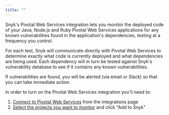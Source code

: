 ```yaml
---
title: ""
---
```


Snyk's Pivotal Web Services integration lets you monitor the deployed code of your Java, Node.js and Ruby Pivotal Web Services applications for any known vulnerabilities found in the application's dependencies, testing at a frequency you control.

For each test, Snyk will communicate directly with Pivotal Web Services to determine exactly what code is currently deployed and what dependencies are being used. Each dependency will in turn be tested against Snyk's vulnerability database to see if it contains any known vulnerabilities.

If vulnerabilities are found, you will be alerted (via email or Slack) so that you can take immediate action.

In order to turn on the Pivotal Web Services integration you'll need to:

1. [Connect to Pivotal Web Services](#connecting-snyk-to-pivotal-web-services) from the integrations page
3. [Select the projects you want to monitor](#adding-pivotal-web-services-apps-to-snyk) and click "Add to Snyk"
